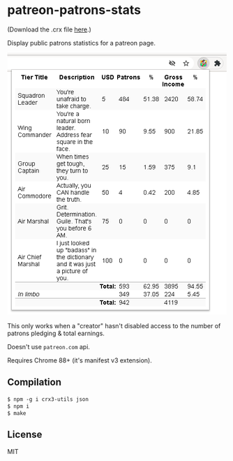 # patreon-patrons-stats

(Download the .crx file [here](http://gromnitsky.users.sourceforge.net/js/chrome/).)

Display public patrons statistics for a patreon page.

<img src='screenshot.png' alt=''>

This only works when a "creator" hasn't disabled access to the number
of patrons pledging & total earnings.

Doesn't use `patreon.com` api.

Requires Chrome 88+ (it's manifest v3 extension).

## Compilation

~~~
$ npm -g i crx3-utils json
$ npm i
$ make
~~~

## License

MIT
